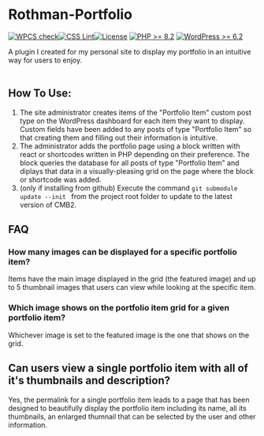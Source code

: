 # Rothman-Portfolio
[![WPCS check](https://github.com/brothman01/Rothman-Portfolio/actions/workflows/wpcs.yml/badge.svg?branch=main)](https://github.com/brothman01/Rothman-Portfolio/actions/workflows/wpcs.yml)[![CSS Lint](https://github.com/brothman01/Rothman-Portfolio/actions/workflows/css-lint.yml/badge.svg)](https://github.com/brothman01/Rothman-Portfolio/actions/workflows/css-lint.yml)[![License](https://img.shields.io/badge/license-GPL--2.0-brightgreen.svg)](https://github.com/brothman01/wp-monitor/blob/master/license.txt) [![PHP >= 8.2](https://img.shields.io/badge/php-%3E=%208.2-8892bf.svg)](https://secure.php.net/supported-versions.php) [![WordPress >= 6.2](https://img.shields.io/badge/wordpress-%3E=%206.2-blue.svg)](https://wordpress.org/download/release-archive/)  
 
A plugin I created for my personal site to display my portfolio in an intuitive way for users to enjoy.<br />
<br />
## How To Use:
1. The site administrator creates items of the "Portfolio Item" custom post type on the WordPress dashboard for each item they want to display.  Custom fields have been added to any posts of type "Portfolio Item" so that creating them and filling out their information is intuitive.
2. The administrator adds the portfolio page using a block written with react or shortcodes written in PHP depending on their preference.  The block queries the database for all posts of type "Portfolio Item" and diplays that data in a visually-pleasing grid on the page where the block or shortcode was added.
3. (only if installing from github) Execute the command `git submodule update --init ` from the project root folder to update to the latest version of CMB2.

## FAQ
### How many images can be displayed for a specific portfolio item?
Items have the main image displayed in the grid (the featured image) and up to 5 thumbnail images that users can view while looking at the specific item.

### Which image shows on the portfolio item grid for a given portfolio item?
Whichever image is set to the featured image is the one that shows on the grid.

## Can users view a single portfolio item with all of it's thumbnails and description?
Yes, the permalink for a single portfolio item leads to a page that has been designed to beautifully display the portfolio item including its name, all its thumbnails, an enlarged thumnail that can be selected by the user and other information.
